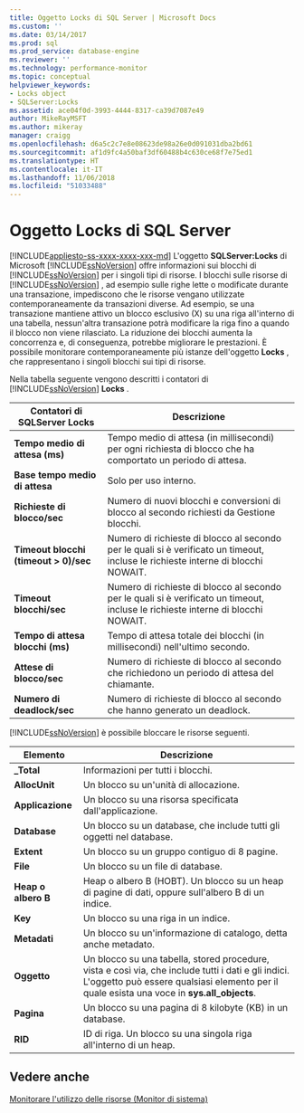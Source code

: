 ```yaml
---
title: Oggetto Locks di SQL Server | Microsoft Docs
ms.custom: ''
ms.date: 03/14/2017
ms.prod: sql
ms.prod_service: database-engine
ms.reviewer: ''
ms.technology: performance-monitor
ms.topic: conceptual
helpviewer_keywords:
- Locks object
- SQLServer:Locks
ms.assetid: ace04f0d-3993-4444-8317-ca39d7087e49
author: MikeRayMSFT
ms.author: mikeray
manager: craigg
ms.openlocfilehash: d6a5c2c7e8e08623de98a26e0d091031dba2bd61
ms.sourcegitcommit: af1d9fc4a50baf3df60488b4c630ce68f7e75ed1
ms.translationtype: HT
ms.contentlocale: it-IT
ms.lasthandoff: 11/06/2018
ms.locfileid: "51033488"
---
```

# <a name="sql-server-locks-object"></a>Oggetto Locks di SQL Server
[!INCLUDE[appliesto-ss-xxxx-xxxx-xxx-md](../../includes/appliesto-ss-xxxx-xxxx-xxx-md.md)]
  L'oggetto **SQLServer:Locks** di Microsoft [!INCLUDE[ssNoVersion](../../includes/ssnoversion-md.md)] offre informazioni sui blocchi di [!INCLUDE[ssNoVersion](../../includes/ssnoversion-md.md)] per i singoli tipi di risorse. I blocchi sulle risorse di [!INCLUDE[ssNoVersion](../../includes/ssnoversion-md.md)] , ad esempio sulle righe lette o modificate durante una transazione, impediscono che le risorse vengano utilizzate contemporaneamente da transazioni diverse. Ad esempio, se una transazione mantiene attivo un blocco esclusivo (X) su una riga all'interno di una tabella, nessun'altra transazione potrà modificare la riga fino a quando il blocco non viene rilasciato. La riduzione dei blocchi aumenta la concorrenza e, di conseguenza, potrebbe migliorare le prestazioni. È possibile monitorare contemporaneamente più istanze dell'oggetto **Locks** , che rappresentano i singoli blocchi sui tipi di risorse.  
  
 Nella tabella seguente vengono descritti i contatori di [!INCLUDE[ssNoVersion](../../includes/ssnoversion-md.md)] **Locks** .  
  
|Contatori di SQLServer Locks|Descrizione|  
|-------------------------------|-----------------|  
|**Tempo medio di attesa (ms)**|Tempo medio di attesa (in millisecondi) per ogni richiesta di blocco che ha comportato un periodo di attesa.|  
|**Base tempo medio di attesa**|Solo per uso interno.|
|**Richieste di blocco/sec**|Numero di nuovi blocchi e conversioni di blocco al secondo richiesti da Gestione blocchi.|  
|**Timeout blocchi (timeout > 0)/sec**|Numero di richieste di blocco al secondo per le quali si è verificato un timeout, incluse le richieste interne di blocchi NOWAIT.|  
|**Timeout blocchi/sec**|Numero di richieste di blocco al secondo per le quali si è verificato un timeout, incluse le richieste interne di blocchi NOWAIT.|  
|**Tempo di attesa blocchi (ms)**|Tempo di attesa totale dei blocchi (in millisecondi) nell'ultimo secondo.|  
|**Attese di blocco/sec**|Numero di richieste di blocco al secondo che richiedono un periodo di attesa del chiamante.|  
|**Numero di deadlock/sec**|Numero di richieste di blocco al secondo che hanno generato un deadlock.|  
  
 [!INCLUDE[ssNoVersion](../../includes/ssnoversion-md.md)] è possibile bloccare le risorse seguenti.  
  
|Elemento|Descrizione|  
|----------|-----------------|  
|**_Total**|Informazioni per tutti i blocchi.|  
|**AllocUnit**|Un blocco su un'unità di allocazione.|  
|**Applicazione**|Un blocco su una risorsa specificata dall'applicazione.|  
|**Database**|Un blocco su un database, che include tutti gli oggetti nel database.|  
|**Extent**|Un blocco su un gruppo contiguo di 8 pagine.|  
|**File**|Un blocco su un file di database.|  
|**Heap o albero B**|Heap o albero B (HOBT). Un blocco su un heap di pagine di dati, oppure sull'albero B di un indice.|  
|**Key**|Un blocco su una riga in un indice.|  
|**Metadati**|Un blocco su un'informazione di catalogo, detta anche metadato.|  
|**Oggetto**|Un blocco su una tabella, stored procedure, vista e così via, che include tutti i dati e gli indici. L'oggetto può essere qualsiasi elemento per il quale esista una voce in **sys.all_objects**.|  
|**Pagina**|Un blocco su una pagina di 8 kilobyte (KB) in un database.|  
|**RID**|ID di riga. Un blocco su una singola riga all'interno di un heap.|  
  
## <a name="see-also"></a>Vedere anche  
 [Monitorare l'utilizzo delle risorse &#40;Monitor di sistema&#41;](../../relational-databases/performance-monitor/monitor-resource-usage-system-monitor.md)  
  
  
